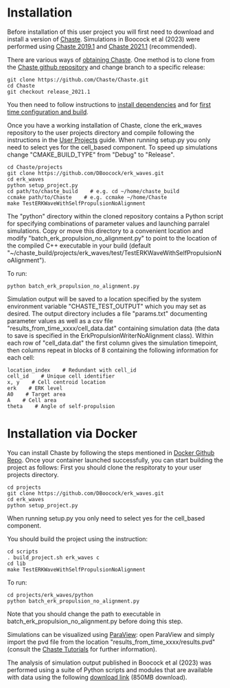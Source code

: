 # Installation 

Before installation of this user project you will first need to
download and install a version of
[Chaste](https://github.com/Chaste/Chaste). Simulations in Boocock et
al (2023) were performed using [Chaste
2019.1](https://github.com/Chaste/Chaste/tree/release_2019.1) and
[Chaste 2021.1](https://github.com/Chaste/Chaste/tree/release_2021.1)
(recommended).

There are various ways of [obtaining
Chaste](https://chaste.cs.ox.ac.uk/trac/wiki/GettingStarted). One
method is to clone from the [Chaste github
repository](https://github.com/Chaste/Chaste) and change branch to a
specific release:

    git clone https://github.com/Chaste/Chaste.git
	cd Chaste
    git checkout release_2021.1
	
You then need to follow instructions to [install
dependencies](https://chaste.cs.ox.ac.uk/trac/wiki/InstallGuides/InstallGuide)
and for [first time configuration and
build](https://chaste.cs.ox.ac.uk/trac/wiki/ChasteGuides/CmakeFirstRun).

Once you have a working installation of Chaste, clone the erk\_waves
repository to the user projects directory and compile following the
instructions in the [User
Projects](https://chaste.cs.ox.ac.uk/trac/wiki/ChasteGuides/UserProjects)
guide. When running setup.py you only need to select yes for the
cell\_based component. To speed up simulations change
"CMAKE\_BUILD\_TYPE" from "Debug" to "Release".

    cd Chaste/projects
	git clone https://github.com/DBoocock/erk_waves.git
	cd erk_waves
	python setup_project.py
	cd path/to/chaste_build    # e.g. cd ~/home/chaste_build
	ccmake path/to/Chaste    # e.g. ccmake ~/home/Chaste
	make TestERKWaveWithSelfPropulsionNoAlignment

The "python" directory within the cloned repository contains a Python
script for specifying combinations of parameter values and launching
parralel simulations. Copy or move this directory to a convenient
location and modify "batch\_erk\_propulsion\_no\_alignment.py" to
point to the location of the compiled C++ executable in your build
(default
"~/chaste\_build/projects/erk\_waves/test/TestERKWaveWithSelfPropulsionNoAlignment").

To run:

    python batch_erk_propulsion_no_alignment.py



Simulation output will be saved to a location specified by the system
environment variable "CHASTE\_TEST\_OUTPUT" which you may set as
desired. The output directory includes a file "params.txt" documenting
parameter values as well as a csv file
"results\_from\_time\_xxxx/cell\_data.dat" containing simulation data
(the data to save is specified in the ErkPropulsionWriterNoAlignment
class). Within each row of "cell\_data.dat" the first column gives the
simulation timepoint, then columns repeat in blocks of 8 containing
the following information for each cell:

    location_index    # Redundant with cell_id
    cell_id    # Unique cell identifier
	x, y    # Cell centroid location
    erk    # ERK level
    A0    # Target area
    A    # Cell area
    theta    # Angle of self-propulsion
# Installation via Docker
You can install Chaste by following the steps mentioned in [Docker Github Repo](https://github.com/Chaste/chaste-docker).
Once your container launched successfully, you can start building the project as follows:
First you should clone the respitoraty to your user projects directory.

    cd projects
	git clone https://github.com/DBoocock/erk_waves.git
	cd erk_waves
	python setup_project.py
 
When running setup.py you only need to select yes for the
cell\_based component.

You should build the project using the instruction:

    cd scripts
	. build_project.sh erk_waves c
	cd lib
	make TestERKWaveWithSelfPropulsionNoAlignment
 
To run:

    cd projects/erk_waves/python
	python batch_erk_propulsion_no_alignment.py
	
 
Note that you should change the path to executable in batch_erk_propulsion_no_alignment.py before doing this step.
   



   
   
   
   

Simulations can be visualized using
[ParaView](https://www.paraview.org/download/): open ParaView and
simply import the pvd file from the location
"results\_from\_time\_xxxx/results.pvd" (consult the [Chaste
Tutorials](https://chaste.cs.ox.ac.uk/chaste/tutorials/release_2021.1/UserTutorials.html)
for further information).

The analysis of simulation output published in Boocock et al (2023)
was performed using a suite of Python scripts and modules that are
available with data using the following [download
link](https://seafile.ist.ac.at/f/7538561b4dba4bf69d49/) (850MB
download).
